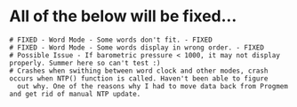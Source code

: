 # All of the below will be fixed...

    # FIXED - Word Mode - Some words don't fit. - FIXED
    # FIXED - Word Mode - Some words display in wrong order. - FIXED
    # Possible Issue - If barometric pressure < 1000, it may not display properly. Summer here so can't test :)
    # Crashes when swithing between word clock and other modes, crash occurs when NTP() function is called. Haven't been able to figure
      out why. One of the reasons why I had to move data back from Progmem and get rid of manual NTP update.
